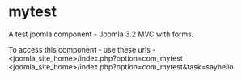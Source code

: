 mytest
======

A test joomla component - Joomla 3.2 MVC with forms.

To access this component - 
use these urls - 
<joomla_site_home>/index.php?option=com_mytest
<joomla_site_home>/index.php?option=com_mytest&task=sayhello
